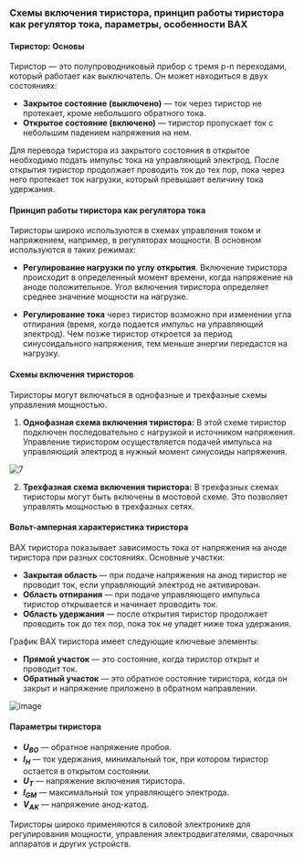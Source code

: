 ### Схемы включения тиристора, принцип работы тиристора как регулятор тока, параметры, особенности ВАХ

#### Тиристор: Основы
Тиристор — это полупроводниковый прибор с тремя p-n переходами, который работает как выключатель. Он может находиться в двух состояниях:
- **Закрытое состояние (выключено)** — ток через тиристор не протекает, кроме небольшого обратного тока.
- **Открытое состояние (включено)** — тиристор пропускает ток с небольшим падением напряжения на нем.

Для перевода тиристора из закрытого состояния в открытое необходимо подать импульс тока на управляющий электрод. После открытия тиристор продолжает проводить ток до тех пор, пока через него протекает ток нагрузки, который превышает величину тока удержания.

#### Принцип работы тиристора как регулятора тока
Тиристоры широко используются в схемах управления током и напряжением, например, в регуляторах мощности. В основном используются в таких режимах:

- **Регулирование нагрузки по углу открытия**. Включение тиристора происходит в определенный момент времени, когда напряжение на аноде положительное. Угол включения тиристора определяет среднее значение мощности на нагрузке.

- **Регулирование тока** через тиристор возможно при изменении угла отпирания (время, когда подается импульс на управляющий электрод). Чем позже тиристор откроется за период синусоидального напряжения, тем меньше энергии передастся на нагрузку.

#### Схемы включения тиристоров
Тиристоры могут включаться в однофазные и трехфазные схемы управления мощностью.

1. **Однофазная схема включения тиристора:**
   В этой схеме тиристор подключен последовательно с нагрузкой и источником напряжения. Управление тиристором осуществляется подачей импульса на управляющий электрод в нужный момент синусоиды напряжения.

![7](https://github.com/user-attachments/assets/4d38c11e-463e-468b-9286-5e94451ceeae)

2. **Трехфазная схема включения тиристора:**
   В трехфазных схемах тиристоры могут быть включены в мостовой схеме. Это позволяет управлять мощностью в трехфазных сетях.

#### Вольт-амперная характеристика тиристора
ВАХ тиристора показывает зависимость тока от напряжения на аноде тиристора при разных состояниях. Основные участки:

- **Закрытая область** — при подаче напряжения на анод тиристор не проводит ток, если управляющий электрод не активирован.
- **Область отпирания** — при подаче управляющего импульса тиристор открывается и начинает проводить ток.
- **Область удержания** — после открытия тиристор продолжает проводить ток до тех пор, пока ток не упадет ниже тока удержания.

График ВАХ тиристора имеет следующие ключевые элементы:
- **Прямой участок** — это состояние, когда тиристор открыт и проводит ток.
- **Обратный участок** — это обратное состояние тиристора, когда он закрыт и напряжение приложено в обратном направлении.

![image](https://github.com/user-attachments/assets/0f407047-d4a0-4f5c-acb0-078fc0228d51)

#### Параметры тиристора
- **$U_{BO}$** — обратное напряжение пробоя.
- **$I_H$** — ток удержания, минимальный ток, при котором тиристор остается в открытом состоянии.
- **$U_T$** — напряжение включения тиристора.
- **$I_{GM}$** — максимальный ток управляющего электрода.
- **$V_{AK}$** — напряжение анод-катод.

Тиристоры широко применяются в силовой электронике для регулирования мощности, управления электродвигателями, сварочных аппаратов и других устройств.
